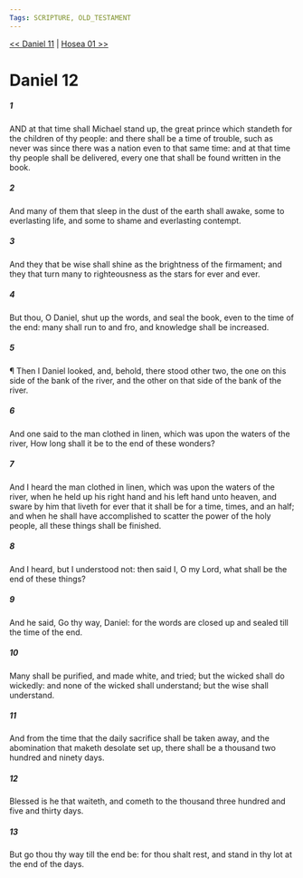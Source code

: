 ```yaml
---
Tags: SCRIPTURE, OLD_TESTAMENT
---
```


[<< Daniel 11](OLD_TESTAMENT/27_Daniel/Daniel_11.md) | [Hosea 01 >>](OLD_TESTAMENT/28_Hosea/Hosea_01.md)

# Daniel 12

##### 1

AND at that time shall Michael stand up, the great prince which standeth for the children of thy people: and there shall be a time of trouble, such as never was since there was a nation even to that same time: and at that time thy people shall be delivered, every one that shall be found written in the book.

##### 2

And many of them that sleep in the dust of the earth shall awake, some to everlasting life, and some to shame and everlasting contempt.

##### 3

And they that be wise shall shine as the brightness of the firmament; and they that turn many to righteousness as the stars for ever and ever.

##### 4

But thou, O Daniel, shut up the words, and seal the book, even to the time of the end: many shall run to and fro, and knowledge shall be increased.

##### 5

¶ Then I Daniel looked, and, behold, there stood other two, the one on this side of the bank of the river, and the other on that side of the bank of the river.

##### 6

And one said to the man clothed in linen, which was upon the waters of the river, How long shall it be to the end of these wonders?

##### 7

And I heard the man clothed in linen, which was upon the waters of the river, when he held up his right hand and his left hand unto heaven, and sware by him that liveth for ever that it shall be for a time, times, and an half; and when he shall have accomplished to scatter the power of the holy people, all these things shall be finished.

##### 8

And I heard, but I understood not: then said I, O my Lord, what shall be the end of these things?

##### 9

And he said, Go thy way, Daniel: for the words are closed up and sealed till the time of the end.

##### 10

Many shall be purified, and made white, and tried; but the wicked shall do wickedly: and none of the wicked shall understand; but the wise shall understand.

##### 11

And from the time that the daily sacrifice shall be taken away, and the abomination that maketh desolate set up, there shall be a thousand two hundred and ninety days.

##### 12

Blessed is he that waiteth, and cometh to the thousand three hundred and five and thirty days.

##### 13

But go thou thy way till the end be: for thou shalt rest, and stand in thy lot at the end of the days.
